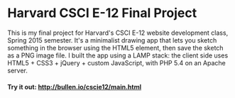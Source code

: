 # Harvard CSCI E-12 Final Project

This is my final project for Harvard's CSCI E-12 website development class, Spring 2015 semester. It's a minimalist drawing app that lets you sketch something in the browser using the HTML5 <canvas> element, then save the sketch as a PNG image file. I built the app using a LAMP stack: the client side uses HTML5 + CSS3 + jQuery + custom JavaScript, with PHP 5.4 on an Apache server.

#### Try it out: http://bullen.io/cscie12/main.html

